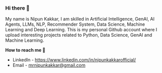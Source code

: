 ### Hi there 👋

My name is Nipun Kakkar, I am skilled in Artificial Intelligence, GenAI, AI Agents, LLMs, NLP, Recommender System, Data Science, Machine Learning and Deep Learning.
This is my personal Github account where I upload interesting projects related to Python, Data Science, GenAI and Machine Learning.

**How to reach me 📱**
    
* LinkedIn - https://www.linkedin.com/in/nipunkakkarofficial/
* Email    - mrnipunkakkar@gmail.com
